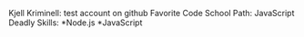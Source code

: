 Kjell Kriminell:
test account on github
Favorite Code School Path: JavaScript
Deadly Skills: 
*Node.js
*JavaScript